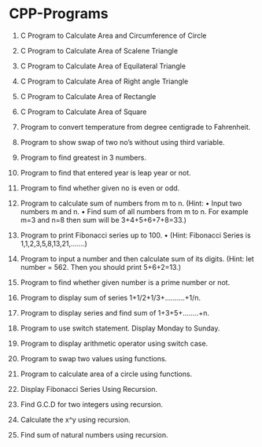 # CPP-Programs

1.	C Program to Calculate Area and Circumference of Circle 
2.	C Program to Calculate Area of Scalene Triangle 
3.	C Program to Calculate Area of Equilateral Triangle 
4.	C Program to Calculate Area of Right angle Triangle 
5.	C Program to Calculate Area of Rectangle 
6.	C Program to Calculate Area of Square
7.  Program to convert temperature from degree centigrade to Fahrenheit.
8.  Program to show swap of two no’s without using third variable.
9. 	Program to find greatest in 3 numbers.
10.	Program to find that entered year is leap year or not.
11.	Program to find whether given no is even or odd.
12.	Program to calculate sum of numbers from m to n.
(Hint:
•	Input two numbers m and n.
•	Find sum of all numbers from m to n.
For example m=3 and n=8 then sum will be 3+4+5+6+7+8=33.)

13.	Program to print Fibonacci series up to 100.
•	(Hint: Fibonacci Series is 1,1,2,3,5,8,13,21,…….)

14.	Program to input a number and then calculate sum of its digits.
(Hint:  let number = 562.
Then you should print 5+6+2=13.)

15.	Program to find whether given number is a prime number or not.
16.	Program to display sum of series 1+1/2+1/3+……….+1/n. 
17.	Program to display series and find sum of 1+3+5+……..+n.
18.	Program to use switch statement. Display Monday to Sunday.
19.	Program to display arithmetic operator using switch case.
20. Program to swap two values using functions.
21. Program to calculate area of a circle using functions.
22. Display Fibonacci Series Using Recursion.
23. Find G.C.D for two integers using recursion.
24. Calculate the x^y using recursion.
25. Find sum of natural numbers using recursion.

